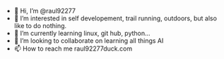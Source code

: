 - 👋 Hi, I’m @raul92277
- 👀 I’m interested in self developement, trail running, outdoors, but also like to do nothing.
- 🌱 I’m currently learning linux, git hub, python...
- 💞️ I’m looking to collaborate on learning all things AI
- 📫 How to reach me raul92277duck.com

<!---
raul92277/raul92277 is a ✨ special ✨ repository because its `README.md` (this file) appears on your GitHub profile.
You can click the Preview link to take a look at your changes.
--->
